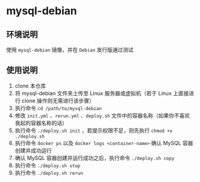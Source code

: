 # mysql-debian

## 环境说明

使用 `mysql-debian` 镜像，并在 `Debian` 发行版通过测试

## 使用说明

1. clone 本仓库
2. 将 mysql-debian 文件夹上传至 Linux 服务器或虚拟机（若于 Linux 上直接进行 clone 操作则无需进行该步骤）
3. 执行命令 `cd /path/to/mysql-debian`
4. 修改 `init.yml` 、`rerun.yml` 、`deploy.sh` 文件中的容器名称（如果你不喜欢我起的容器名称的话）
5. 执行命令 `./deploy.sh init` ，若提示权限不足，则先执行 `chmod +x ./deploy.sh`
6. 执行命令 `docker ps` 以及 `docker logs <container-name>` 确认 MySQL 容器创建并成功运行
7. 确认 MySQL 容器创建并运行成功之后，执行命令 `./deploy.sh copy`
8. 执行命令 `./deploy.sh stop`
9. 执行命令 `./deploy.sh rerun`